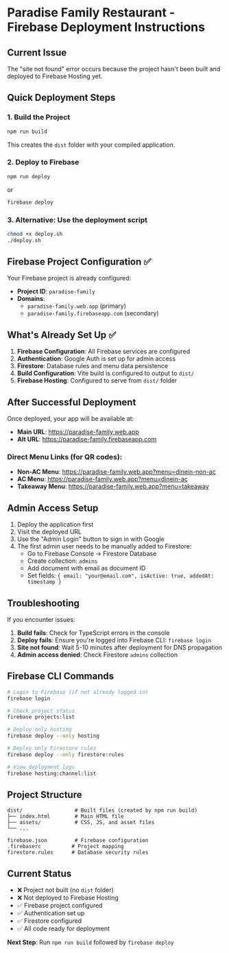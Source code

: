# Paradise Family Restaurant - Firebase Deployment Instructions

## Current Issue
The "site not found" error occurs because the project hasn't been built and deployed to Firebase Hosting yet.

## Quick Deployment Steps

### 1. Build the Project
```bash
npm run build
```
This creates the `dist` folder with your compiled application.

### 2. Deploy to Firebase
```bash
npm run deploy
```
or 
```bash
firebase deploy
```

### 3. Alternative: Use the deployment script
```bash
chmod +x deploy.sh
./deploy.sh
```

## Firebase Project Configuration ✅

Your Firebase project is already configured:
- **Project ID**: `paradise-family`
- **Domains**: 
  - `paradise-family.web.app` (primary)
  - `paradise-family.firebaseapp.com` (secondary)

## What's Already Set Up ✅

1. **Firebase Configuration**: All Firebase services are configured
2. **Authentication**: Google Auth is set up for admin access
3. **Firestore**: Database rules and menu data persistence
4. **Build Configuration**: Vite build is configured to output to `dist/`
5. **Firebase Hosting**: Configured to serve from `dist/` folder

## After Successful Deployment

Once deployed, your app will be available at:
- **Main URL**: https://paradise-family.web.app
- **Alt URL**: https://paradise-family.firebaseapp.com

### Direct Menu Links (for QR codes):
- **Non-AC Menu**: https://paradise-family.web.app?menu=dinein-non-ac
- **AC Menu**: https://paradise-family.web.app?menu=dinein-ac  
- **Takeaway Menu**: https://paradise-family.web.app?menu=takeaway

## Admin Access Setup

1. Deploy the application first
2. Visit the deployed URL
3. Use the "Admin Login" button to sign in with Google
4. The first admin user needs to be manually added to Firestore:
   - Go to Firebase Console → Firestore Database
   - Create collection: `admins`
   - Add document with email as document ID
   - Set fields: `{ email: "your@email.com", isActive: true, addedAt: timestamp }`

## Troubleshooting

If you encounter issues:

1. **Build fails**: Check for TypeScript errors in the console
2. **Deploy fails**: Ensure you're logged into Firebase CLI: `firebase login`
3. **Site not found**: Wait 5-10 minutes after deployment for DNS propagation
4. **Admin access denied**: Check Firestore `admins` collection

## Firebase CLI Commands

```bash
# Login to Firebase (if not already logged in)
firebase login

# Check project status
firebase projects:list

# Deploy only hosting
firebase deploy --only hosting

# Deploy only Firestore rules
firebase deploy --only firestore:rules

# View deployment logs
firebase hosting:channel:list
```

## Project Structure

```
dist/                 # Built files (created by npm run build)
├── index.html        # Main HTML file
├── assets/           # CSS, JS, and asset files
└── ...

firebase.json         # Firebase configuration
.firebaserc          # Project mapping
firestore.rules      # Database security rules
```

## Current Status
- ❌ Project not built (no `dist` folder)
- ❌ Not deployed to Firebase Hosting
- ✅ Firebase project configured
- ✅ Authentication set up
- ✅ Firestore configured
- ✅ All code ready for deployment

**Next Step**: Run `npm run build` followed by `firebase deploy`